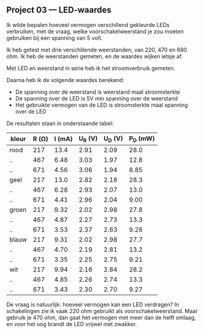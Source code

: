 ## Project 03 — LED-waardes

Ik wilde bepalen hoeveel vermogen verschillend gekleurde LEDs
verbruiken, met de vraag, welke voorschakelweerstand je zou moeten
gebruiken bij een spanning van 5 volt.

Ik heb getest met drie verschillende weerstanden, van 220, 470 en 680
ohm. Ik heb de weerstanden gemeten, en de waardes wijken ietsje af.

Met LED en weerstand in serie heb ik het stroomverbruik gemeten.

Daarna heb ik de volgende waardes berekend:

 * De spanning over de weerstand is weerstand maal stroomsterkte
 * De spanning over de LED is 5V min spanning over de weerstand
 * Het gebruikte vermogen van de LED is stroomsterkte maal spanning
  over de LED

De resultaten staan in onderstaande tabel:


kleur | R (Ω) | I (mA) | U<sub>R</sub> (V) | U<sub>D</sub> (V) | P<sub>D</sub> (mW)
------|-------|--------|-------------------|-------------------|-------------------
rood  | 217 | 13.4 |  2.91 | 2.09 | 28.0
..    | 467 | 6.48 |  3.03 | 1.97 | 12.8
..    | 671 | 4.56 |  3.06 | 1.94 | 8.85
geel  | 217 | 13.0 |  2.82 | 2.18 | 28.3
..    | 467 | 6.28 |  2.93 | 2.07 | 13.0
..    | 671 | 4.41 |  2.96 | 2.04 | 9.00
groen | 217 | 9.32 |  2.02 | 2.98 | 27.8
..    | 467 | 4.87 |  2.27 | 2.73 | 13.3
..    | 671 | 3.53 |  2.37 | 2.63 | 9.28
blauw | 217 | 9.31 |  2.02 | 2.98 | 27.7
..    | 467 | 4.70 |  2.19 | 2.81 | 13.2
..    | 671 | 3.35 |  2.25 | 2.75 | 9.21
wit   | 217 | 9.94 |  2.16 | 2.84 | 28.2
..    | 467 | 4.85 |  2.26 | 2.74 | 13.3
..    | 671 | 3.43 |  2.30 | 2.70 | 9.27

De vraag is natuurlijk: hoeveel vermogen kan een LED verdragen? In
schakelingen zie ik vaak 220 ohm gebruikt als voorschakelweerstand.
Maar gebruik je 470 ohm, dan gaat het vermogen met meer dan de helft
omlaag, en voor het oog brandt de LED vrijwel niet zwakker.
